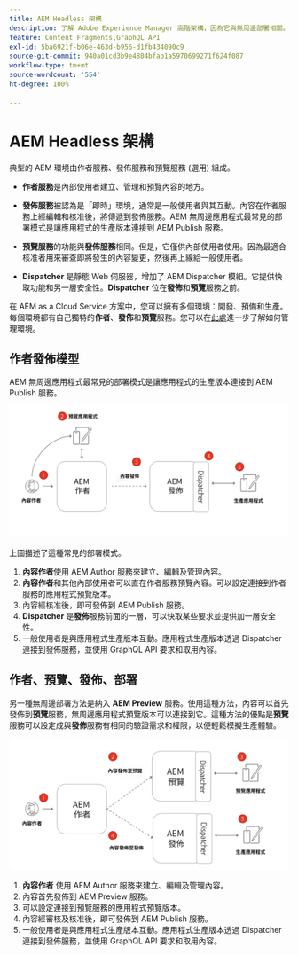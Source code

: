 ```yaml
---
title: AEM Headless 架構
description: 了解 Adobe Experience Manager 高階架構，因為它與無周邊部署相關。了解 AEM 作者、預覽和發佈服務的角色，以及無周邊應用程式的建議部署模式。
feature: Content Fragments,GraphQL API
exl-id: 5ba6921f-b06e-463d-b956-d1fb434090c9
source-git-commit: 940a01cd3b9e4804bfab1a5970699271f624f087
workflow-type: tm+mt
source-wordcount: '554'
ht-degree: 100%

---
```


# AEM Headless 架構

典型的 AEM 環境由作者服務、發佈服務和預覽服務 (選用) 組成。

* **作者服務**&#x200B;是內部使用者建立、管理和預覽內容的地方。

* **發佈服務**&#x200B;被認為是「即時」環境，通常是一般使用者與其互動。內容在作者服務上經編輯和核准後，將傳遞到發佈服務。AEM 無周邊應用程式最常見的部署模式是讓應用程式的生產版本連接到 AEM Publish 服務。

* **預覽服務**&#x200B;的功能與&#x200B;**發佈服務**&#x200B;相同。但是，它僅供內部使用者使用。因為最適合核准者用來審查即將發生的內容變更，然後再上線給一般使用者。

* **Dispatcher** 是靜態 Web 伺服器，增加了 AEM Dispatcher 模組。它提供快取功能和另一層安全性。**Dispatcher** 位在&#x200B;**發佈**&#x200B;和&#x200B;**預覽**&#x200B;服務之前。

在 AEM as a Cloud Service 方案中，您可以擁有多個環境：開發、預備和生產。每個環境都有自己獨特的&#x200B;**作者**、**發佈**&#x200B;和&#x200B;**預覽**&#x200B;服務。您可以在[此處](/help/implementing/cloud-manager/manage-environments.md)進一步了解如何管理環境。

## 作者發佈模型

AEM 無周邊應用程式最常見的部署模式是讓應用程式的生產版本連接到 AEM Publish 服務。

![作者發佈架構](assets/autho-publish-architecture-diagram.png)

上圖描述了這種常見的部署模式。

1. **內容作者**&#x200B;使用 AEM Author 服務來建立、編輯及管理內容。
1. **內容作者**&#x200B;和其他內部使用者可以直在作者服務預覽內容。可以設定連接到作者服務的應用程式預覽版本。
1. 內容經核准後，即可發佈到 AEM Publish 服務。
1. **Dispatcher** 是&#x200B;**發佈**&#x200B;服務前面的一層，可以快取某些要求並提供加一層安全性。
1. 一般使用者是與應用程式生產版本互動。應用程式生產版本透過 Dispatcher 連接到發佈服務，並使用 GraphQL API 要求和取用內容。

## 作者、預覽、發佈、部署

另一種無周邊部署方法是納入 **AEM Preview** 服務。使用這種方法，內容可以首先發佈到&#x200B;**預覽**&#x200B;服務，無周邊應用程式預覽版本可以連接到它。這種方法的優點是&#x200B;**預覽**&#x200B;服務可以設定成與&#x200B;**發佈**&#x200B;服務有相同的驗證需求和權限，以便輕鬆模擬生產體驗。

![作者、預覽和發佈架構](assets/author-preview-publish-architecture-diagram.png)

1. **內容作者** 使用 AEM Author 服務來建立、編輯及管理內容。
1. 內容首先發佈到 AEM Preview 服務。
1. 可以設定連接到預覽服務的應用程式預覽版本。
1. 內容經審核及核准後，即可發佈到 AEM Publish 服務。
1. 一般使用者是與應用程式生產版本互動。應用程式生產版本透過 Dispatcher 連接到發佈服務，並使用 GraphQL API 要求和取用內容。
